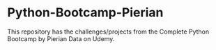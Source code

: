 # Python-Bootcamp-Pierian
This repository has the challenges/projects from the Complete Python Bootcamp by Pierian Data on Udemy.
